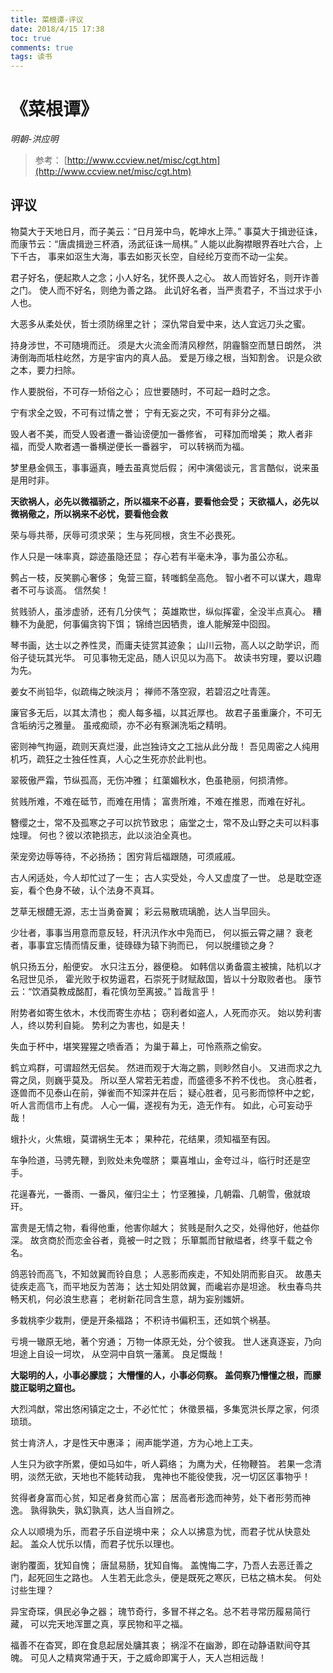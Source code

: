 ```yaml
---
title: 菜根谭-评议
date: 2018/4/15 17:38
toc: true
comments: true
tags: 读书
---
```

# 《菜根谭》
*明朝-洪应明*
> 参考： [http://www.ccview.net/misc/cgt.htm](http://www.ccview.net/misc/cgt.htm)

## 评议

物莫大于天地日月，而子美云：“日月笼中鸟，乾坤水上萍。”
事莫大于揖逊征诛，而康节云：“唐虞揖逊三杯酒，汤武征诛一局棋。”
人能以此胸襟眼界吞吐六合，上下千古，
事来如沤生大海，事去如影灭长空，自经纶万变而不动一尘矣。

君子好名，便起欺人之念；小人好名，犹怀畏人之心。
故人而皆好名，则开诈善之门。
使人而不好名，则绝为善之路。
此讥好名者，当严责君子，不当过求于小人也。

大恶多从柔处伏，哲士须防绵里之针；
深仇常自爱中来，达人宜远刀头之蜜。

持身涉世，不可随境而迁。
须是大火流金而清风穆然，阴霾翳空而慧日朗然，
洪涛倒海而坻柱屹然，方是宇宙内的真人品。
爱是万缘之根，当知割舍。
识是众欲之本，要力扫除。

作人要脱俗，不可存一矫俗之心；
应世要随时，不可起一趋时之念。

宁有求全之毁，不可有过情之誉；
宁有无妄之灾，不可有非分之福。

毁人者不美，而受人毁者遭一番讪谤便加一番修省，
可释加而增美；
欺人者非福，而受人欺者遇一番横逆便长一番器宇，
可以转祸而为福。

梦里悬金佩玉，事事逼真，睡去虽真觉后假；
闲中演偈谈元，言言酷似，说来虽是用时非。

**天欲祸人，必先以微福骄之，所以福来不必喜，要看他会受；
天欲福人，必先以微祸儆之，所以祸来不必忧，要看他会救**

荣与辱共蒂，厌辱可须求荣；
生与死同根，贪生不必畏死。

作人只是一味率真，踪迹虽隐还显；
存心若有半毫未净，事为虽公亦私。

鹩占一枝，反笑鹏心奢侈；
兔营三窟，转嗤鹤垒高危。
智小者不可以谋大，趣卑者不可与谈高。
信然矣！

贫贱骄人，虽涉虚骄，还有几分侠气；
英雄欺世，纵似挥霍，全没半点真心。
糟糠不为彘肥，何事偏贪钩下饵；
锦绮岂因牺贵，谁人能解笼中囵囮。

琴书画，达士以之养性灵，而庸夫徒赏其迹象；
山川云物，高人以之助学识，而俗子徒玩其光华。
可见事物无定品，随人识见以为高下。
故读书穷理，要以识趣为先。

姜女不尚铅华，似疏梅之映淡月；
禅师不落空寂，若碧沼之吐青莲。

廉官多无后，以其太清也；
痴人每多福，以其近厚也。
故君子虽重廉介，不可无含垢纳污之雅量。
虽戒痴顽，亦不必有察渊洗垢之精明。

密则神气拘逼，疏则天真烂漫，此岂独诗文之工拙从此分哉！
吾见周密之人纯用机巧，疏狂之士独任性真，人心之生死亦於此判也。

翠筱傲严霜，节纵孤高，无伤冲雅；
红蕖媚秋水，色虽艳丽，何损清修。

贫贱所难，不难在砥节，而难在用情；
富贵所难，不难在推恩，而难在好礼。

簪缨之士，常不及孤寒之子可以抭节致忠；
庙堂之士，常不及山野之夫可以料事烛理。
何也？彼以浓艳损志，此以淡泊全真也。

荣宠旁边辱等待，不必扬扬；
困穷背后福跟随，可须戚戚。

古人闲适处，今人却忙过了一生；
古人实受处，今人又虚度了一世。
总是耽空逐妄，看个色身不破，认个法身不真耳。

芝草无根醴无源，志士当勇奋翼；
彩云易散琉璃脆，达人当早回头。

少壮者，事事当用意而意反轻，秆汛汛作水中凫而已，
何以振云霄之翮？
衰老者，事事宜忘情而情反重，徒碌碌为辕下驹而已，
何以脱缰锁之身？

帆只扬五分，船便安。
水只注五分，器便稳。
如韩信以勇备震主被擒，陆机以才名冠世见杀，
霍光败于权势逼君，石崇死于财赋敌国，皆以十分取败者也。
康节云：“饮酒莫教成酩酊，看花慎勿至离披。”
旨哉言乎！

附势者如寄生依木，木伐而寄生亦枯；
窃利者如盗人，人死而亦灭。
始以势利害人，终以势利自毙。
势利之为害也，如是夫！

失血于杯中，堪笑猩猩之喷香酒；
为巢于幕上，可怜燕燕之偷安。

鹤立鸡群，可谓超然无侣矣。
然进而观于大海之鹏，则眇然自小。
又进而求之九霄之凤，则巍乎莫及。
所以至人常若无若虚，而盛德多不矜不伐也。
贪心胜者，逐兽而不见泰山在前，弹雀而不知深井在后；
疑心胜者，见弓影而惊杯中之蛇，听人言而信市上有虎。
人心一偏，遂视有为无，造无作有。
如此，心可妄动乎哉！

蛾扑火，火焦蛾，莫谓祸生无本；
果种花，花结果，须知福至有因。

车争险道，马骋先鞭，到败处未免噬脐；
粟喜堆山，金夸过斗，临行时还是空手。

花逞春光，一番雨、一番风，催归尘土；
竹坚雅操，几朝霜、几朝雪，傲就琅玕。

富贵是无情之物，看得他重，他害你越大；
贫贱是耐久之交，处得他好，他益你深。
故贪商於而恋金谷者，竟被一时之戮；
乐箪瓢而甘敝緼者，终享千载之令名。

鸽恶铃而高飞，不知敛翼而铃自息；
人恶影而疾走，不知处阴而影自灭。
故愚夫徒疾走高飞，而平地反为苦海；
达士知处阴敛翼，而巉岩亦是坦途。
秋虫春鸟共畅天机，何必浪生悲喜；
老树新花同含生意，胡为妄别媸妍。

多栽桃李少栽荆，便是开条福路；
不积诗书偏积玉，还如筑个祸基。

亏境一辙原无地，著个穷通；
万物一体原无处，分个彼我。
世人迷真逐妄，乃向坦途上自设一坷坎，
从空洞中自筑一藩蓠。
良足慨哉！


**大聪明的人，小事必朦胧；
大懵懂的人，小事必伺察。
盖伺察乃懵懂之根，而朦胧正聪明之窟也。**

大烈鸿猷，常出悠闲镇定之士，不必忙忙；
休徵景福，多集宽洪长厚之家，何须琐琐。

贫士肯济人，才是性天中惠泽；
闹声能学道，方为心地上工夫。

人生只为欲字所累，便如马如牛，听人羁络；
为鹰为犬，任物鞭笞。
若果一念清明，淡然无欲，天地也不能转动我，
鬼神也不能役使我，况一切区区事物乎！

贫得者身富而心贫，知足者身贫而心富；
居高者形逸而神劳，处下者形劳而神逸。
孰得孰失，孰幻孰真，达人当自辨之。

众人以顺境为乐，而君子乐自逆境中来；
众人以拂意为忧，而君子忧从快意处起。
盖众人忧乐以情，而君子忧乐以理也。

谢豹覆面，犹知自愧；
唐鼠易肠，犹知自悔。
盖愧悔二字，乃吾人去恶迁善之门，起死回生之路也。
人生若无此念头，便是既死之寒灰，已枯之槁木矣。
何处讨些生理？

异宝奇琛，俱民必争之器；
瑰节奇行，多冒不祥之名。总不若寻常历履易简行藏，
可以完天地浑噩之真，享民物和平之福。

福善不在杳冥，即在食息起居处牗其衷；
祸淫不在幽渺，即在动静语默间夺其魄。
可见人之精爽常通于天，于之威命即寓于人，天人岂相远哉！

